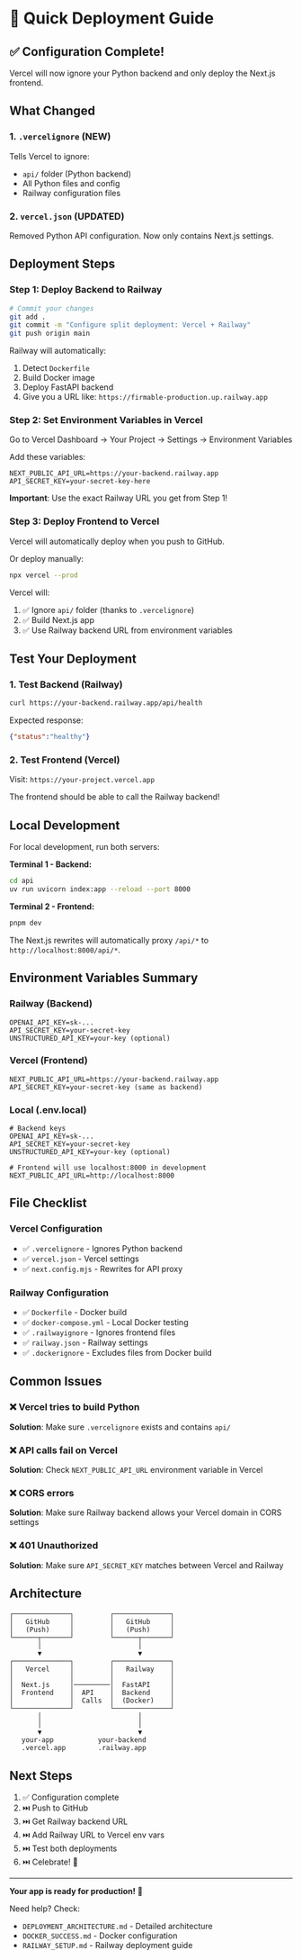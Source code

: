 # 🚀 Quick Deployment Guide

## ✅ Configuration Complete!

Vercel will now ignore your Python backend and only deploy the Next.js frontend.

## What Changed

### 1. `.vercelignore` (NEW)
Tells Vercel to ignore:
- `api/` folder (Python backend)
- All Python files and config
- Railway configuration files

### 2. `vercel.json` (UPDATED)
Removed Python API configuration. Now only contains Next.js settings.



## Deployment Steps

### Step 1: Deploy Backend to Railway

```bash
# Commit your changes
git add .
git commit -m "Configure split deployment: Vercel + Railway"
git push origin main
```

Railway will automatically:
1. Detect `Dockerfile`
2. Build Docker image
3. Deploy FastAPI backend
4. Give you a URL like: `https://firmable-production.up.railway.app`

### Step 2: Set Environment Variables in Vercel

Go to Vercel Dashboard → Your Project → Settings → Environment Variables

Add these variables:
```
NEXT_PUBLIC_API_URL=https://your-backend.railway.app
API_SECRET_KEY=your-secret-key-here
```

**Important**: Use the exact Railway URL you get from Step 1!

### Step 3: Deploy Frontend to Vercel

Vercel will automatically deploy when you push to GitHub.

Or deploy manually:
```bash
npx vercel --prod
```

Vercel will:
1. ✅ Ignore `api/` folder (thanks to `.vercelignore`)
2. ✅ Build Next.js app
3. ✅ Use Railway backend URL from environment variables

## Test Your Deployment

### 1. Test Backend (Railway)
```bash
curl https://your-backend.railway.app/api/health
```
Expected response:
```json
{"status":"healthy"}
```

### 2. Test Frontend (Vercel)
Visit: `https://your-project.vercel.app`

The frontend should be able to call the Railway backend!

## Local Development

For local development, run both servers:

**Terminal 1 - Backend:**
```bash
cd api
uv run uvicorn index:app --reload --port 8000
```

**Terminal 2 - Frontend:**
```bash
pnpm dev
```

The Next.js rewrites will automatically proxy `/api/*` to `http://localhost:8000/api/*`.

## Environment Variables Summary

### Railway (Backend)
```env
OPENAI_API_KEY=sk-...
API_SECRET_KEY=your-secret-key
UNSTRUCTURED_API_KEY=your-key (optional)
```

### Vercel (Frontend)
```env
NEXT_PUBLIC_API_URL=https://your-backend.railway.app
API_SECRET_KEY=your-secret-key (same as backend)
```

### Local (.env.local)
```env
# Backend keys
OPENAI_API_KEY=sk-...
API_SECRET_KEY=your-secret-key
UNSTRUCTURED_API_KEY=your-key (optional)

# Frontend will use localhost:8000 in development
NEXT_PUBLIC_API_URL=http://localhost:8000
```

## File Checklist

### Vercel Configuration
- ✅ `.vercelignore` - Ignores Python backend
- ✅ `vercel.json` - Vercel settings
- ✅ `next.config.mjs` - Rewrites for API proxy

### Railway Configuration
- ✅ `Dockerfile` - Docker build
- ✅ `docker-compose.yml` - Local Docker testing
- ✅ `.railwayignore` - Ignores frontend files
- ✅ `railway.json` - Railway settings
- ✅ `.dockerignore` - Excludes files from Docker build

## Common Issues

### ❌ Vercel tries to build Python
**Solution**: Make sure `.vercelignore` exists and contains `api/`

### ❌ API calls fail on Vercel
**Solution**: Check `NEXT_PUBLIC_API_URL` environment variable in Vercel

### ❌ CORS errors
**Solution**: Make sure Railway backend allows your Vercel domain in CORS settings

### ❌ 401 Unauthorized
**Solution**: Make sure `API_SECRET_KEY` matches between Vercel and Railway

## Architecture

```
┌──────────────┐         ┌──────────────┐
│   GitHub     │         │   GitHub     │
│   (Push)     │         │   (Push)     │
└──────┬───────┘         └──────┬───────┘
       │                        │
       ▼                        ▼
┌──────────────┐         ┌──────────────┐
│   Vercel     │         │   Railway    │
│              │         │              │
│  Next.js     │─────────│  FastAPI     │
│  Frontend    │  API    │  Backend     │
│              │  Calls  │  (Docker)    │
└──────────────┘         └──────────────┘
       │                        │
       │                        │
       ▼                        ▼
   your-app           your-backend
   .vercel.app        .railway.app
```

## Next Steps

1. ✅ Configuration complete
2. ⏭️ Push to GitHub
3. ⏭️ Get Railway backend URL
4. ⏭️ Add Railway URL to Vercel env vars
5. ⏭️ Test both deployments
6. ⏭️ Celebrate! 🎉

---

**Your app is ready for production!** 🚀

Need help? Check:
- `DEPLOYMENT_ARCHITECTURE.md` - Detailed architecture
- `DOCKER_SUCCESS.md` - Docker configuration
- `RAILWAY_SETUP.md` - Railway deployment guide
